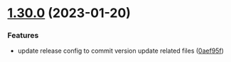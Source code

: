 # [1.30.0](https://github.com/carlo-ltk/api-versioning/compare/v1.29.0...v1.30.0) (2023-01-20)


### Features

* update release config to commit version update related files ([0aef95f](https://github.com/carlo-ltk/api-versioning/commit/0aef95fd804fdad2976e460011efdf5c75ab972a))
